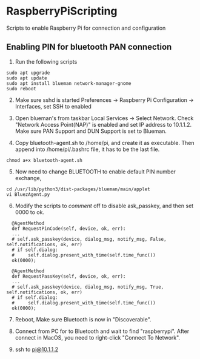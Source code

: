 # RaspberryPiScripting
Scripts to enable Raspberry Pi for connection and configuration

## Enabling PIN for bluetooth PAN connection
1. Run the following scripts

```
sudo apt upgrade 
sudo apt update
sudo apt install blueman network-manager-gnome
sudo reboot
```

2. Make sure sshd is started Preferences -> Raspberry Pi Configuration -> Interfaces, set SSH to enabled

3. Open blueman's from taskbar Local Services -> Select Network. Check "Network Access Point(NAP)" is enabled and set IP address to 10.1.1.2. Make sure PAN Support and DUN Support is set to Blueman.

4. Copy bluetooth-agent.sh to /home/pi, and create it as executable. Then append into /home/pi/.bashrc file, it has to be the last file.

```
chmod a+x bluetooth-agent.sh
```

5. Now need to change BLUETOOTH to enable default PIN number exchange,

```
cd /usr/lib/python3/dist-packages/blueman/main/applet
vi BluezAgent.py
```

6. Modify the scripts to *comment* off to disable ask_passkey, and then set 0000 to ok. 
```
  @AgentMethod
  def RequestPinCode(self, device, ok, err):
  ...
  # self.ask_passkey(device, dialog_msg, notify_msg, False, self.notifications, ok, err)
  # if self.dialog:
  #     self.dialog.present_with_time(self.time_func())
  ok(0000);
  
  @AgentMethod
  def RequestPassKey(self, device, ok, err):
  ...
  # self.ask_passkey(device, dialog_msg, notify_msg, True, self.notifications, ok, err)
  # if self.dialog:
  #     self.dialog.present_with_time(self.time_func())
  ok(0000);
```

7. Reboot, Make sure Bluetooth is now in "Discoverable".

8. Connect from PC for to Bluetooth and wait to find "raspberrypi". After connect in MacOS, you need to right-click "Connect To Network".

9. ssh to pi@10.1.1.2

